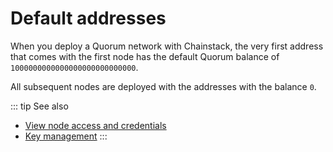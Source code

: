 # Default addresses

When you deploy a Quorum network with Chainstack, the very first address that comes with the first node has the default Quorum balance of `1000000000000000000000000000`.

All subsequent nodes are deployed with the addresses with the balance `0`.

::: tip See also
* [View node access and credentials](/platform/view-node-access-and-credentials)
* [Key management](/operations/quorum/key-management)
:::